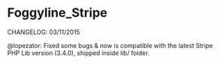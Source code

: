 Foggyline_Stripe
================

CHANGELOG: 03/11/2015

@lopezator: Fixed some bugs & now is compatible with the latest Stripe PHP Lib version (3.4.0), shipped inside lib/ folder.